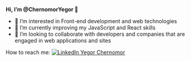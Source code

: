 **Hi, I’m @ChernomorYegor 👋**

- 👀 I’m interested in Front-end development and web technologies
- 🌱 I’m currently improving my JavaScript and React skills
- 🧠 I’m looking to collaborate with developers and companies that are engaged in web applications and sites

How to reach me: [![LinkedIn Yegor Chernomor ](https://icons.iconarchive.com/icons/danleech/simple/24/linkedin-icon.png)](https://www.linkedin.com/in/yegor-chernomor/)

<!---
ChernomorYegor/ChernomorYegor is a ✨ special ✨ repository because its `README.md` (this file) appears on your GitHub profile.
You can click the Preview link to take a look at your changes.
--->
